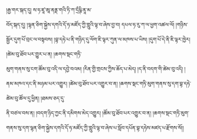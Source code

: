 ﻿  
།རྒྱ་གར་སྐད་དུ། ས་ཧ་ཛཱ་ཨཱ་ནནྡ་གའི་ཏི་ཀ་དྲྀཥྚི་ནཱ་མ་  
བོད་སྐད་དུ། །ལྷན་ཅིག་སྐྱེས་དགའི་དོ་ཧ་མཛོད་ཀྱི་གླུའི་ལྟ་བ་ཞེས་བྱ་བ། དཔལ་ཧ་རུ་ཀ་ལ་ཕྱག་འཚལ་ལོ། །གཉིས་སྦྱོར་དུག་པོ་བྲང་ལ་བསྟབས། །བྷ་དཧེ་པ་ནི་གཉིད་དུ་ལོག་ཇི་ལྟར་ཀུན་ལ་མཁས་པ་ཡིས། །དུག་པོ་དེ་ནི་ཇི་ལྟར་ཁྱེར། །ཚེམ་བུ་ཐོབ་པར་གྱུར་པ་ན། །ཆགས་སྡང་གཏི་  
མུག་གནས་སུ་ངག་ཚོམ་བུ་འདི་ལ་དབྱེ་བའམ། །རིན་གྱི་གྲངས་ཀྱིས་ཆོད་པ་མེད། །ད་ནི་བདག་གི་ཚེམ་བུ་འདི། །ནམ་མཁའ་དང་ནི་མཉམ་པར་འགྱུར། །ཚེམ་བུ་ཐོབ་པར་འགྱུར་བ་ན། །ཆགས་སྡང་གཏི་མུག་གནས་སུ་དག་བྷ་དཧེ་ཚེམ་བུ་ཚོལ་དུ་ཕྱིན། །ཐམས་ཅད་དུ་  
ནི་བཙལ་བས་ན། །བདག་ཉིད་ཀྱང་ནི་དམིགས་མེད་འགྱུར། །ཚོམ་བུ་ཐོབ་པར་འགྱུར་བ་ན། །ཆགས་སྡང་གཏི་མུག་གནས་སུ་དག་ལྷན་ཅིག་སྐྱེས་དགའི་དོ་ཧ་མཛོད་ཀྱི་གླུའི་ལྟ་བ་ཞེས་པ་སློབ་དཔོན་བྷ་དཧེས་མཛད་པ་རྫོགས་སོ།།  
  
